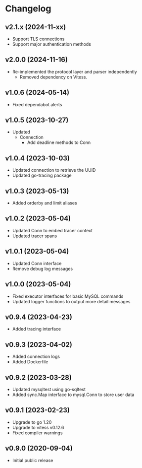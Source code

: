 # Changelog

## v2.1.x (2024-11-xx)
- Support TLS connections
- Support major authentication methods

## v2.0.0 (2024-11-16)
- Re-implemented the protocol layer and parser independently
  - Removed dependency on Vitess.

## v1.0.6 (2024-05-14)
- Fixed dependabot alerts

## v1.0.5 (2023-10-27)
- Updated
  - Connection
    - Add deadline methods to Conn

## v1.0.4 (2023-10-03)
- Updated connection to retrieve the UUID
- Updated go-tracing package

## v1.0.3 (2023-05-13)
- Added orderby and limit aliases

## v1.0.2 (2023-05-04)
- Updated Conn to embed tracer context
- Updated tracer spans

## v1.0.1 (2023-05-04)
- Updated Conn interface
- Remove debug log messages

## v1.0.0 (2023-05-04)
- Fixed executor interfaces for basic MySQL commands
- Updated logger functions to output more detail messages

## v0.9.4 (2023-04-23)
- Added tracing interface

## v0.9.3 (2023-04-02)
- Added connection logs
- Added Dockerfile

## v0.9.2 (2023-03-28)
- Updated mysqltest using go-sqltest
- Added sync.Map interface to mysql.Conn to store user data

## v0.9.1 (2023-02-23)
- Upgrade to go 1.20
- Upgrade to vitess v0.12.6
- Fixed compiler warnings

## v0.9.0 (2020-09-04)
- Initial public release  
